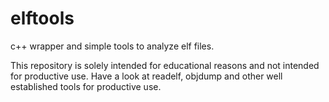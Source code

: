 # elftools

c++ wrapper and simple tools to analyze elf files.

This repository is solely intended for educational reasons and not intended for productive use.
Have a look at readelf, objdump and other well established tools for productive use.
 
